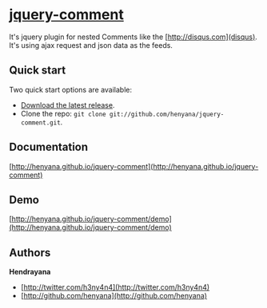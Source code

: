 # [jquery-comment](http://henyana.github.io/jquery-comment)

It's jquery plugin for nested Comments like the [http://disqus.com](disqus). It's using ajax request and json data as the feeds.

## Quick start

Two quick start options are available:

* [Download the latest release](https://github.com/henyana/jquery-comment/zipball/master).
* Clone the repo: `git clone git://github.com/henyana/jquery-comment.git`.

## Documentation 

[http://henyana.github.io/jquery-comment](http://henyana.github.io/jquery-comment)

## Demo

[http://henyana.github.io/jquery-comment/demo](http://henyana.github.io/jquery-comment/demo)

## Authors

**Hendrayana**

+ [http://twitter.com/h3ny4n4](http://twitter.com/h3ny4n4)
+ [http://github.com/henyana](http://github.com/henyana)
